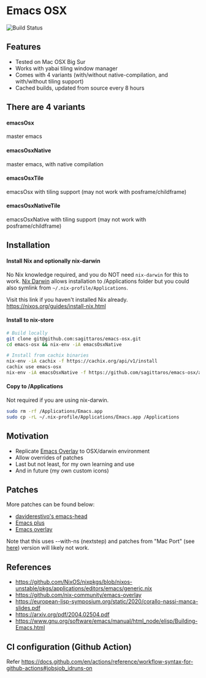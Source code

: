 # Emacs OSX

![Build Status](https://github.com/sagittaros/emacs-osx/actions/workflows/build.yml/badge.svg)

## Features

- Tested on Mac OSX Big Sur
- Works with yabai tiling window manager
- Comes with 4 variants (with/without native-compilation, and with/without tiling support)
- Cached builds, updated from source every 8 hours

## There are 4 variants

#### emacsOsx

master emacs

#### emacsOsxNative

master emacs, with native compilation

#### emacsOsxTile

emacsOsx with tiling support (may not work with posframe/childframe)

#### emacsOsxNativeTile

emacsOsxNative with tiling support (may not work with posframe/childframe)

## Installation

#### Install Nix and optionally nix-darwin

No Nix knowledge required, and you do NOT need `nix-darwin` for this to work. [Nix Darwin](https://github.com/LnL7/nix-darwin) allows installation to /Applications folder but you could also symlink from `~/.nix-profile/Applications`.

Visit this link if you haven't installed Nix already.
https://nixos.org/guides/install-nix.html

#### Install to nix-store

```sh
# Build locally
git clone git@github.com:sagittaros/emacs-osx.git
cd emacs-osx && nix-env -iA emacsOsxNative

# Install from cachix binaries
nix-env -iA cachix -f https://cachix.org/api/v1/install
cachix use emacs-osx
nix-env -iA emacsOsxNative -f https://github.com/sagittaros/emacs-osx/archive/main.zip
```

#### Copy to /Applications

Not required if you are using nix-darwin.

```sh
sudo rm -rf /Applications/Emacs.app
sudo cp -rL ~/.nix-profile/Applications/Emacs.app /Applications
```

## Motivation

- Replicate [Emacs Overlay](https://github.com/nix-community/emacs-overlay) to OSX/darwin environment
- Allow overrides of patches
- Last but not least, for my own learning and use
- And in future (my own custom icons)

## Patches

More patches can be found below:

- [daviderestivo's emacs-head](https://github.com/daviderestivo/homebrew-emacs-head/tree/master/patches)
- [Emacs plus](https://github.com/d12frosted/homebrew-emacs-plus/tree/master/patches/emacs-28)
- [Emacs overlay](https://github.com/nix-community/emacs-overlay/tree/master/patches)

Note that this uses --with-ns (nextstep) and patches from "Mac Port" (see [here](https://bitbucket.org/mituharu/emacs-mac/src/master/)) version will likely not work.

## References

- https://github.com/NixOS/nixpkgs/blob/nixos-unstable/pkgs/applications/editors/emacs/generic.nix
- https://github.com/nix-community/emacs-overlay
- https://european-lisp-symposium.org/static/2020/corallo-nassi-manca-slides.pdf
- https://arxiv.org/pdf/2004.02504.pdf
- https://www.gnu.org/software/emacs/manual/html_node/elisp/Building-Emacs.html

## CI configuration (Github Action)

Refer https://docs.github.com/en/actions/reference/workflow-syntax-for-github-actions#jobsjob_idruns-on
